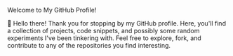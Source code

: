 Welcome to My GitHub Profile!

👋 Hello there! Thank you for stopping by my GitHub profile. Here, you'll find a collection of projects, code snippets, and possibly some random experiments I've been tinkering with. Feel free to explore, fork, and contribute to any of the repositories you find interesting.
